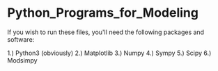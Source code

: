 # Python_Programs_for_Modeling

If you wish to run these files, you'll need the following packages and software:

  1.) Python3 (obviously)
  2.) Matplotlib
  3.) Numpy
  4.) Sympy
  5.) Scipy
  6.) Modsimpy
  
